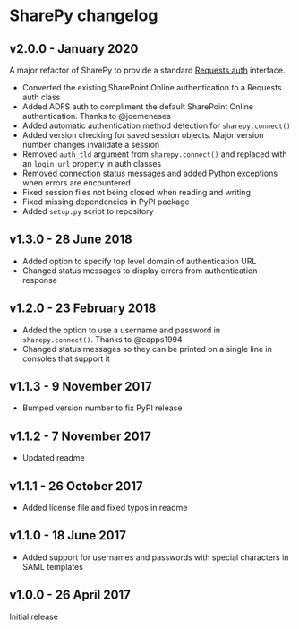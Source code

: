 # SharePy changelog

## v2.0.0 - January 2020

A major refactor of SharePy to provide a standard [Requests auth](https://requests.readthedocs.io/en/master/user/authentication/#new-forms-of-authentication) interface.

- Converted the existing SharePoint Online authentication to a Requests auth class
- Added ADFS auth to compliment the default SharePoint Online authentication. Thanks to @joemeneses
- Added automatic authentication method detection for `sharepy.connect()`
- Added version checking for saved session objects. Major version number changes invalidate a session
- Removed `auth_tld` argument from `sharepy.connect()` and replaced with an `login_url` property in auth classes
- Removed connection status messages and added Python exceptions when errors are encountered
- Fixed session files not being closed when reading and writing
- Fixed missing dependencies in PyPI package
- Added `setup.py` script to repository

## v1.3.0 - 28 June 2018

- Added option to specify top level domain of authentication URL
- Changed status messages to display errors from authentication response

## v1.2.0 - 23 February 2018

- Added the option to use a username and password in `sharepy.connect()`. Thanks to @capps1994
- Changed status messages so they can be printed on a single line in consoles that support it

## v1.1.3 - 9 November 2017

- Bumped version number to fix PyPI release

## v1.1.2 - 7 November 2017

- Updated readme

## v1.1.1 - 26 October 2017

- Added license file and fixed typos in readme

## v1.1.0 - 18 June 2017

- Added support for usernames and passwords with special characters in SAML templates

## v1.0.0 - 26 April 2017

Initial release
